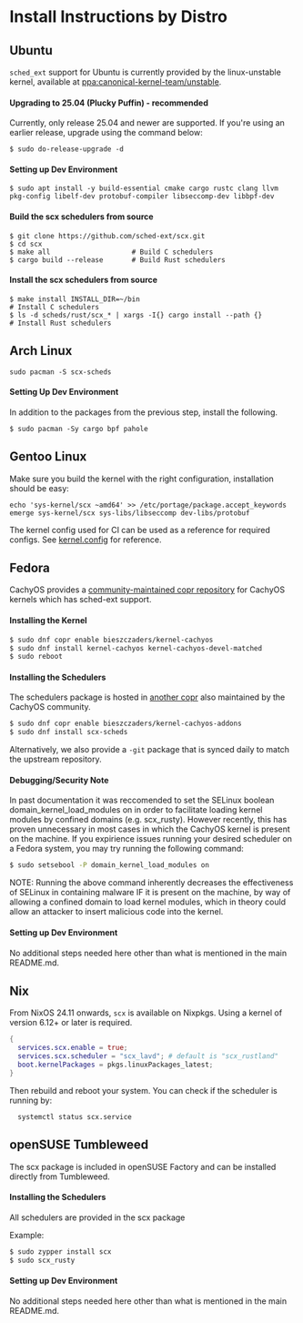 # Install Instructions by Distro

## Ubuntu

`sched_ext` support for Ubuntu is currently provided by the linux-unstable
kernel, available at
[ppa:canonical-kernel-team/unstable](https://launchpad.net/~canonical-kernel-team/+archive/ubuntu/unstable).

#### Upgrading to 25.04 (Plucky Puffin) - recommended

Currently, only release 25.04 and newer are supported. If you're using an
earlier release, upgrade using the command below:

```
$ sudo do-release-upgrade -d
```

#### Setting up Dev Environment

```
$ sudo apt install -y build-essential cmake cargo rustc clang llvm pkg-config libelf-dev protobuf-compiler libseccomp-dev libbpf-dev
```

#### Build the scx schedulers from source

```
$ git clone https://github.com/sched-ext/scx.git
$ cd scx
$ make all                    # Build C schedulers
$ cargo build --release       # Build Rust schedulers
```

#### Install the scx schedulers from source

```
$ make install INSTALL_DIR=~/bin                                        # Install C schedulers
$ ls -d scheds/rust/scx_* | xargs -I{} cargo install --path {}          # Install Rust schedulers
```

## Arch Linux

```
sudo pacman -S scx-scheds
```

#### Setting Up Dev Environment

In addition to the packages from the previous step, install the following.

```
$ sudo pacman -Sy cargo bpf pahole
```

## Gentoo Linux
Make sure you build the kernel with the right configuration, installation
should be easy:
```
echo 'sys-kernel/scx ~amd64' >> /etc/portage/package.accept_keywords
emerge sys-kernel/scx sys-libs/libseccomp dev-libs/protobuf
```
The kernel config used for CI can be used as a reference for required configs.
See [kernel.config](kernel.config) for reference.

## Fedora

CachyOS provides a [community-maintained copr repository](https://copr.fedorainfracloud.org/coprs/bieszczaders/kernel-cachyos) for
CachyOS kernels which has sched-ext support.

#### Installing the Kernel

```sh
$ sudo dnf copr enable bieszczaders/kernel-cachyos
$ sudo dnf install kernel-cachyos kernel-cachyos-devel-matched
$ sudo reboot
```

#### Installing the Schedulers

The schedulers package is hosted in [another copr](https://copr.fedorainfracloud.org/coprs/bieszczaders/kernel-cachyos-addons)
also maintained by the CachyOS community.

```sh
$ sudo dnf copr enable bieszczaders/kernel-cachyos-addons
$ sudo dnf install scx-scheds
```

Alternatively, we also provide a `-git` package that is synced daily to match the upstream repository.

#### Debugging/Security Note

In past documentation it was reccomended to set the SELinux boolean domain_kernel_load_modules on in order to facilitate loading kernel modules by confined domains (e.g. scx_rusty). However recently, this has proven unnecessary in most cases in which the CachyOS kernel is present on the machine. If you expirience issues running your desired scheduler on a Fedora system, you may try running the following command:

```sh
$ sudo setsebool -P domain_kernel_load_modules on
```

NOTE: Running the above command inherently decreases the effectiveness of SELinux in containing malware IF it is present on the machine, by way of allowing a confined domain to load kernel modules, which in theory could allow an attacker to insert malicious code into the kernel.

#### Setting up Dev Environment

No additional steps needed here other than what is mentioned in the main README.md.

## Nix

From NixOS 24.11 onwards, `scx` is available on Nixpkgs. Using a kernel of version 6.12+ or later is required.

```nix
{
  services.scx.enable = true;
  services.scx.scheduler = "scx_lavd"; # default is "scx_rustland"
  boot.kernelPackages = pkgs.linuxPackages_latest;
}
```

Then rebuild and reboot your system. You can check if the scheduler is running by:

```shell
  systemctl status scx.service
```

## openSUSE Tumbleweed

The scx package is included in openSUSE Factory and can be installed directly from Tumbleweed.

#### Installing the Schedulers

All schedulers are provided in the scx package

Example:

```sh
$ sudo zypper install scx
$ sudo scx_rusty
```

#### Setting up Dev Environment

No additional steps needed here other than what is mentioned in the main README.md.
